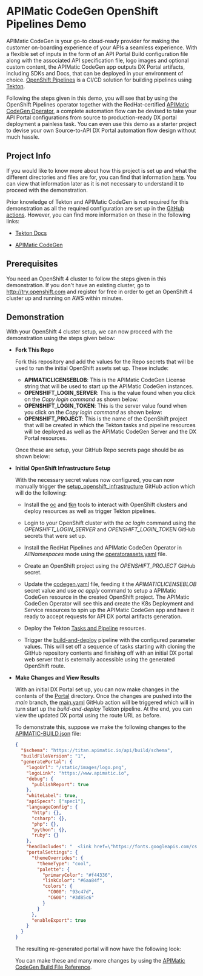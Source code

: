 # APIMatic CodeGen OpenShift Pipelines Demo

APIMatic CodeGen is your go-to cloud-ready provider for making the customer on-boarding experience of your APIs a seamless experience. With a flexible set of inputs in the form of an API Portal Build configuration file along with the associated API specification file, logo images and optional custom content, the APIMatic CodeGen app outputs DX Portal artifacts, including SDKs and Docs, that can be deployed in your environment of choice. [OpenShift Pipelines](https://cloud.redhat.com/blog/introducing-openshift-pipelines) is a CI/CD solution for building pipelines using [Tekton](https://tekton.dev).

Following the steps given in this demo, you will see that by using the OpenShift Pipelines operator together with the RedHat-certified [APIMatic CodeGen Operator](https://github.com/apimatic/apimatic-codegen-operator), a complete automation flow can be devised to take your API Portal configurations from source to production-ready DX portal deployment a painless task. You can even use this demo as a starter project to devise your own Source-to-API DX Portal automation flow design without much hassle.

## Project Info

If you would like to know more about how this project is set up and what the different directories and files are for, you can find that information [here](./docs/demo_structure.md). You can view that information later as it is not necessary to understand it to proceed with the demonstration.

Prior knowledge of Tekton and APIMatic CodeGen is not required for this demonstration as all the required configuration are set up in the [GitHub actions](./.github/workflows/). However, you can find more information on these in the following links:

- [Tekton Docs](https://tekton.dev/docs/)

- [APIMatic CodeGen](https://apimatic-core-v3-docs.netlify.app/#/http/getting-started/overview-apimatic-core)

## Prerequisites

You need an OpenShift 4 cluster to follow the steps given in this demonstration. If you don't have an existing cluster, go to http://try.openshift.com and register for free in order to get an OpenShift 4 cluster up and running on AWS within minutes.

## Demonstration

With your OpenShift 4 cluster setup, we can now proceed with the demonstration using the steps given below:

- **Fork This Repo**

  Fork this repository and add the values for the Repo secrets that will be used to run the initial OpenShift assets set up. These include:

  - **APIMATICLICENSEBLOB**:
    This is the APIMatic CodeGen License string that will be used to start up the APIMatic CodeGen instances.
  - **OPENSHIFT_LOGIN_SERVER**:
    This is the value found when you click on the _Copy login command_ as shown below:
  - **OPENSHIFT_LOGIN_TOKEN**:
    This is the server value found when you click on the _Copy login command_ as shown below:
  - **OPENSHIFT_PROJECT**:
    This is the name of the OpenShift project that will be created in which the Tekton tasks and pipeline resources will be deployed as well as the
    APIMatic CodeGen Server and the DX Portal resources.

  Once these are setup, your GitHub Repo secrets page should be as shown below:

- **Initial OpenShift Infrastructure Setup**

  With the necessary secret values now configured, you can now manually trigger the [setup_openshift_infrastructure](./.github/workflows/setup_openshift_infrastructure.yaml) GitHub action which will do the following:

  - Install the [oc](https://github.com/openshift/oc) and [tkn](https://github.com/tektoncd/cli) tools to interact with OpenShift clusters and deploy resources as well as trigger Tekton pipelines.

  - Login to your OpenShift cluster with the _oc login_ command using the _OPENSHIFT_LOGIN_SERVER_ and _OPENSHIFT_LOGIN_TOKEN_ GitHub secrets that were set up.

  - Install the RedHat Pipelines and APIMatic CodeGen Operator in _AllNamespaces_ mode using the [operatorassets.yaml](./setup/operatorsassets.yaml) file.

  - Create an OpenShift project using the _OPENSHIFT_PROJECT_ GitHub secret.

  - Update the [codegen.yaml](./setup/codegen.yaml) file, feeding it the _APIMATICLICENSEBLOB_ secret value and use _oc apply_ command to setup a APIMatic CodeGen resource in the created OpenShift project. The APIMatic CodeGen Operator will see this and create the K8s Deployment and Service resources to spin up the APIMatic CodeGen app and have it ready to accept requests for API DX portal artifacts generation.

  - Deploy the Tekton [Tasks and Pipeline](./.tekton/) resources.

  - Trigger the [build-and-deploy](./.tekton/pipeline.yaml) pipeline with the configured parameter values. This will set off a sequence of tasks starting with cloning the GitHub repository contents and finishing off with an initial DX portal web server that is externally accessible using the generated OpenShift route.

- **Make Changes and View Results**

  With an initial DX Portal set up, you can now make changes in the contents of the [Portal](./Portal/) directory. Once the changes are pushed into the _main_ branch, the [main.yaml](./.github/workflows/main.yaml) GitHub action will be triggered which will in turn start up the _build-and-deploy_ Tekton pipeline. At the end, you can view the updated DX portal using the route URL as before.

  To demonstrate this, suppose we make the following changes to the [APIMATIC-BUILD.json](./Portal/APIMATIC-BUILD.json) file:

  ```json
  {
    "$schema": "https://titan.apimatic.io/api/build/schema",
    "buildFileVersion": "1",
    "generatePortal": {
      "logoUrl": "/static/images/logo.png",
      "logoLink": "https://www.apimatic.io",
      "debug": {
        "publishReport": true
      },
      "whiteLabel": true,
      "apiSpecs": ["spec1"],
      "languageConfig": {
        "http": {},
        "csharp": {},
        "php": {},
        "python": {},
        "ruby": {}
      },
      "headIncludes": "  <link href=\"https://fonts.googleapis.com/css?family=Open+Sans:300,300i,400,400i,600,600i,700,700i,800,800i&display=swap\" rel=\"stylesheet\">",
      "portalSettings": {
        "themeOverrides": {
          "themeType": "cool",
          "palette": {
            "primaryColor": "#f44336",
            "linkColor": "#6aa84f",
            "colors": {
              "C000": "93c47d",
              "C600": "#3d85c6"
            }
          }
        },
        "enableExport": true
      }
    }
  }
  ```

  The resulting re-generated portal will now have the following look:

  You can make these and many more changes by using the [APIMatic CodeGen Build File Reference](https://apimatic-core-v3-docs.netlify.app/#/http/generating-api-portal/build-file-reference).
